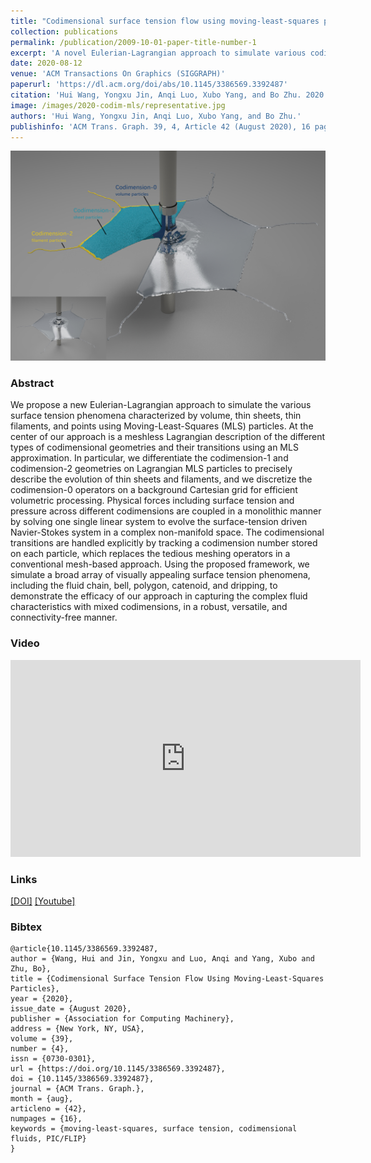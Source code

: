 ```yaml
---
title: "Codimensional surface tension flow using moving-least-squares particles"
collection: publications
permalink: /publication/2009-10-01-paper-title-number-1
excerpt: 'A novel Eulerian-Lagrangian approach to simulate various codimensional surface tension phenomena characterized by volume, thin sheets, thin filaments, and points using Moving-Least-Squares (MLS) particles'
date: 2020-08-12
venue: 'ACM Transactions On Graphics (SIGGRAPH)'
paperurl: 'https://dl.acm.org/doi/abs/10.1145/3386569.3392487'
citation: 'Hui Wang, Yongxu Jin, Anqi Luo, Xubo Yang, and Bo Zhu. 2020. Codimensional surface tension flow using moving-least-squares particles. ACM Trans. Graph. 39, 4, Article 42 (August 2020), 16 pages. https://doi.org/10.1145/3386569.3392487'
image: /images/2020-codim-mls/representative.jpg
authors: 'Hui Wang, Yongxu Jin, Anqi Luo, Xubo Yang, and Bo Zhu.'
publishinfo: 'ACM Trans. Graph. 39, 4, Article 42 (August 2020), 16 pages.'
---
```


![representative](/images/2020-codim-mls/representative.jpg)

### Abstract

We propose a new Eulerian-Lagrangian approach to simulate the various surface tension phenomena characterized by volume, thin sheets, thin filaments, and points using Moving-Least-Squares (MLS) particles. At the center of our approach is a meshless Lagrangian description of the different types of codimensional geometries and their transitions using an MLS approximation. In particular, we differentiate the codimension-1 and codimension-2 geometries on Lagrangian MLS particles to precisely describe the evolution of thin sheets and filaments, and we discretize the codimension-0 operators on a background Cartesian grid for efficient volumetric processing. Physical forces including surface tension and pressure across different codimensions are coupled in a monolithic manner by solving one single linear system to evolve the surface-tension driven Navier-Stokes system in a complex non-manifold space. The codimensional transitions are handled explicitly by tracking a codimension number stored on each particle, which replaces the tedious meshing operators in a conventional mesh-based approach. Using the proposed framework, we simulate a broad array of visually appealing surface tension phenomena, including the fluid chain, bell, polygon, catenoid, and dripping, to demonstrate the efficacy of our approach in capturing the complex fluid characteristics with mixed codimensions, in a robust, versatile, and connectivity-free manner.

### Video

<iframe width="560" height="315"
src="https://www.youtube.com/embed/ugJhLMlyctc" 
frameborder="0" 
allow="accelerometer; autoplay; encrypted-media; gyroscope; picture-in-picture" 
allowfullscreen>
</iframe>

### Links

[[DOI]](https://dl.acm.org/doi/abs/10.1145/3386569.3392487)
[[Youtube]](https://www.youtube.com/watch?v=ugJhLMlyctc)

### Bibtex

    @article{10.1145/3386569.3392487,
    author = {Wang, Hui and Jin, Yongxu and Luo, Anqi and Yang, Xubo and Zhu, Bo},
    title = {Codimensional Surface Tension Flow Using Moving-Least-Squares Particles},
    year = {2020},
    issue_date = {August 2020},
    publisher = {Association for Computing Machinery},
    address = {New York, NY, USA},
    volume = {39},
    number = {4},
    issn = {0730-0301},
    url = {https://doi.org/10.1145/3386569.3392487},
    doi = {10.1145/3386569.3392487},
    journal = {ACM Trans. Graph.},
    month = {aug},
    articleno = {42},
    numpages = {16},
    keywords = {moving-least-squares, surface tension, codimensional fluids, PIC/FLIP}
    }
